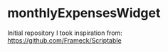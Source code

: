 # monthlyExpensesWidget
Initial repository I took inspiration from: 
https://github.com/Frameck/Scriptable
